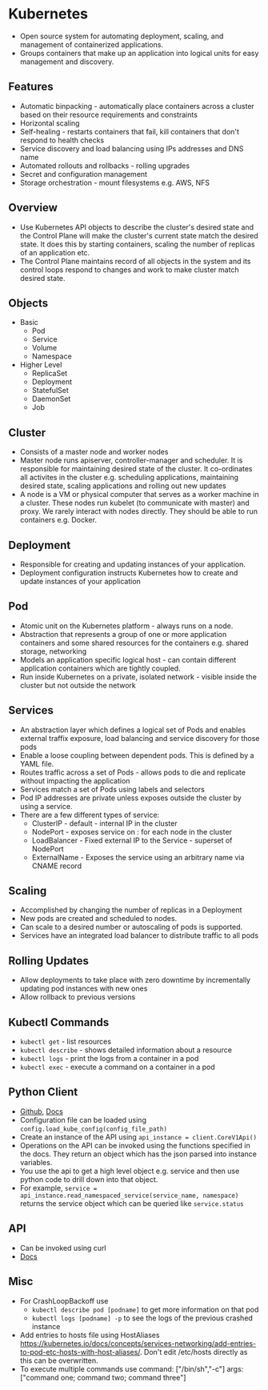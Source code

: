 # Kubernetes

* Open source system for automating deployment, scaling, and management of containerized applications.
* Groups containers that make up an application into logical units for easy management and discovery.

## Features

* Automatic binpacking - automatically place containers across a cluster based on their resource requirements and constraints
* Horizontal scaling
* Self-healing - restarts containers that fail, kill containers that don't respond to health checks
* Service discovery and load balancing using IPs addresses and DNS name
* Automated rollouts and rollbacks - rolling upgrades
* Secret and configuration management
* Storage orchestration - mount filesystems e.g. AWS, NFS

## Overview

* Use Kubernetes API objects to describe the cluster's desired state and the Control Plane will make the cluster's current state match the desired state. It does this by starting containers, scaling the number of replicas of an application etc.
* The Control Plane maintains record of all objects in the system and its control loops respond to changes and work to make cluster match desired state.

## Objects

* Basic
    * Pod
    * Service
    * Volume
    * Namespace
* Higher Level
    * ReplicaSet
    * Deployment
    * StatefulSet
    * DaemonSet
    * Job

## Cluster

* Consists of a master node and worker nodes
* Master node runs apiserver, controller-manager and scheduler. It is responsible for maintaining desired state of the cluster. It co-ordinates all activites in the cluster e.g. scheduling applications, maintaining desired state, scaling applications and rolling out new updates
* A node is a VM or physical computer that serves as a worker machine in a cluster. These nodes run kubelet (to communicate with master) and proxy. We rarely interact with nodes directly. They should be able to run containers e.g. Docker.

## Deployment

* Responsible for creating and updating instances of your application.
* Deployment configuration instructs Kubernetes how to create and update instances of your application

## Pod

* Atomic unit on the Kubernetes platform - always runs on a node.
* Abstraction that represents a group of one or more application containers and some shared resources for the containers e.g. shared storage, networking
* Models an application specific logical host - can contain different application containers which are tightly coupled.
* Run inside Kubernetes on a private, isolated network - visible inside the cluster but not outside the network

## Services

* An abstraction layer which defines a logical set of Pods and enables external traffix exposure, load balancing and service discovery for those pods
* Enable a loose coupling between dependent pods. This is defined by a YAML file.
* Routes traffic across a set of Pods - allows pods to die and replicate without impacting the application
* Services match a set of Pods using labels and selectors
* Pod IP addresses are private unless exposes outside the cluster by using a service.
* There are a few different types of service:
    * ClusterIP - default - internal IP in the cluster
    * NodePort - exposes service on <NodeIP>:<NodePort> for each node in the cluster
    * LoadBalancer - Fixed external IP to the Service - superset of NodePort
    * ExternalName - Exposes the service using an arbitrary name via CNAME record

## Scaling

* Accomplished by changing the number of replicas in a Deployment
* New pods are created and scheduled to nodes.
* Can scale to a desired number or autoscaling of pods is supported.
* Services have an integrated load balancer to distribute traffic to all pods

## Rolling Updates

* Allow deployments to take place with zero downtime by incrementally updating pod instances with new ones
* Allow rollback to previous versions

## Kubectl Commands

* `kubectl get` - list resources
* `kubectl describe` - shows detailed information about a resource
* `kubectl logs` - print the logs from a container in a pod
* `kubectl exec` - execute a command on a container in a pod

## Python Client

* [Github](https://github.com/kubernetes-client/python), [Docs](https://github.com/kubernetes-client/python/blob/master/kubernetes/README.md)
* Configuration file can be loaded using `config.load_kube_config(config_file_path)`
* Create an instance of the API using `api_instance = client.CoreV1Api()`
* Operations on the API can be invoked using the functions specified in the docs. They return an object which has the json parsed into instance variables.
* You use the api to get a high level object e.g. service and then use python code to drill down into that object.
* For example, `service = api_instance.read_namespaced_service(service_name, namespace)` returns the service object which can be queried like `service.status`

## API

* Can be invoked using curl
* [Docs](https://kubernetes.io/docs/reference/generated/kubernetes-api/v1.11/#-strong-api-overview-strong-)

## Misc
* For CrashLoopBackoff use
	* `kubectl describe pod [podname]` to get more information on that pod
	* `kubectl logs [podname] -p` to see the logs of the previous crashed instance
* Add entries to hosts file using HostAliases https://kubernetes.io/docs/concepts/services-networking/add-entries-to-pod-etc-hosts-with-host-aliases/. Don't edit /etc/hosts directly as this can be overwritten. 
* To execute multiple commands use 
	command: ["/bin/sh","-c"]
	args: ["command one; command two; command three"]
